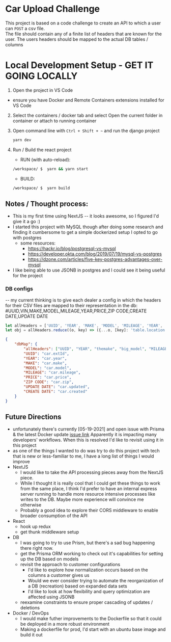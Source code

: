 # Car Upload Challenge

This project is based on a code challenge to create an API to which a user can `POST` a csv file. 
<br>The file should contain any of a finite list of headers that are known for the user. The users headers should be mapped to the actual DB tables / columns

# Local Development Setup - GET IT GOING LOCALLY
[comment]: <> (<details><summary><b>Show instructions</b></summary>)

1. Open the project in VS Code
- ensure you have Docker and Remote Containers extensions installed for VS Code

2. Select the containers / docker tab and select Open the current folder in container or attach to running container

3. Open command line with `Ctrl + Shift + ~` and run the django project

    ```bash
    yarn dev
    ```

4. Run / Build the react project
    - RUN (with auto-reload):
    ```bash
    /workspace/ $  yarn && yarn start
    ```

    - BUILD:
    ```bash
    /workspace/ $  yarn build
    ```



## Notes / Thought process:
- This is my first time using NextJS -- it looks awesome, so I figured I'd give it a go :) 
- I started this project with MySQL though after doing some research and finding it cumbersome to get a simple dockerized setup I opted to go with postgres
    - some resources: 
      - https://hackr.io/blog/postgresql-vs-mysql
      - https://developer.okta.com/blog/2019/07/19/mysql-vs-postgres
      - https://dzone.com/articles/five-key-postgres-advantages-over-mysql
- I like being able to use JSONB in postgres and I could see it being useful for the project
### DB configs
-- my current thinking is to give each dealer a config in which the headers for their CSV files are mapped to their representation in the db:
#UUID,VIN,MAKE,MODEL,MILEAGE,YEAR,PRICE,ZIP CODE,CREATE DATE,UPDATE DATE
```javascript
let allHeaders = ['UUID', 'YEAR', 'MAKE', 'MODEL', 'MILEAGE', 'YEAR', 'PRICE', 'ZIP CODE', 'UPDATE DATE', 'CREATE DATE']
let obj = allHeaders.reduce((o, key) => ({...o, [key]: 'table.location'}), {})
```
```json
{
	"dbMap": {
		"allHeaders": ["UUID", "YEAR", "themake", "big_model", "MILEAGE", "YEAR", "PRICE", "ZIP CODE", "UPDATE DATE", "CREATE DATE"],
		"UUID": "car.extId",
		"YEAR": "car.year",
		"MAKE": "car.make",
		"MODEL": "car.model",
		"MILEAGE": "car.mileage",
		"PRICE": "car.price",
		"ZIP CODE": "car.zip",
		"UPDATE DATE": "car.updated",
		"CREATE DATE": "car.created"
	}
}
```


## Future Directions
- unfortunately there's currently [05-19-2021] and open issue with Prisma & the latest Docker update [issue link](https://github.com/prisma/prisma/issues/5304)
    Apparently it is impacting many developers' workflows. When this is resolved I'd like to revisit using it in this project
- as one of the things I wanted to do was try to do this project with tech that is new or less-familiar to me, I have a long list of things I would improve
- NextJS
  - I would like to take the API processing pieces away from the NextJS piece.
  - While I thought it is really cool that I could get these things to work from the same place, I think I'd prefer to have an internal express server running to handle more resource intensive processes like writes to the DB. Maybe more experience will convince me otherwise
  - Probably a good idea to explore their CORS middleware to enable broader consumption of the API 
- React
    - hook up redux
    - get thunk middleware setup
- DB
    - I was going to try to use Prism, but there's a sad bug happening there right now.
    - get the Prisma ORM working to check out it's capabilities for setting up the DB based on models
    - revisit the approach to customer configurations 
        - I'd like to explore how normalization occurs based on the columns a customer gives us
        - Would we ever consider trying to automate the reorganization of a DB (recreation) based on expanded data sets
        - I'd like to look at how flexibility and query optimization are affected using JSONB
    - reexamine constraints to ensure proper cascading of updates / deletions
- Docker / DevOps
    - I would make futher improvements to the Dockerfile so that it could be deployed in a more robust environment
    - Making a dockerfile for prod, I'd start with an ubuntu base image and build it out

